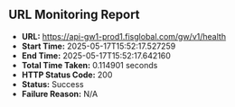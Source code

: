 ## URL Monitoring Report

- **URL:** https://api-gw1-prod1.fisglobal.com/gw/v1/health
- **Start Time:** 2025-05-17T15:52:17.527259
- **End Time:** 2025-05-17T15:52:17.642160
- **Total Time Taken:** 0.114901 seconds
- **HTTP Status Code:** 200
- **Status:** Success
- **Failure Reason:** N/A
